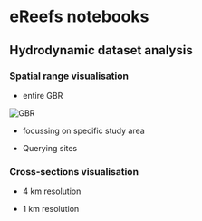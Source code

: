 # eReefs notebooks

## Hydrodynamic dataset analysis

### Spatial range visualisation

- entire GBR

![GBR](https://github.com/pyReef-model/eReefs-RECOM/blob/master/eReefs-RECOM/eReefs-notebooks/figs/im1.png?raw=true)

- focussing on specific study area

- Querying sites


### Cross-sections visualisation

- 4 km resolution

- 1 km resolution


